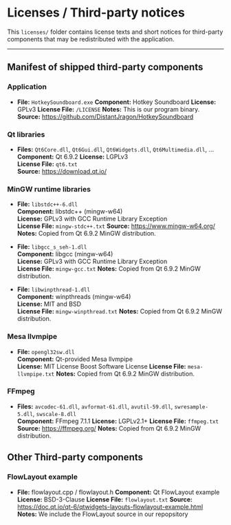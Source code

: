 # Licenses / Third-party notices

This `licenses/` folder contains license texts and short notices for third-party components
that may be redistributed with the application.

---

## Manifest of shipped third-party components

### Application

- **File:** `HotkeySoundboard.exe`
  **Component:** Hotkey Soundboard
  **License:** GPLv3
  **License File:** `/LICENSE`
  **Notes:** This is our program binary.
  **Source:** https://github.com/DistantJragon/HotkeySoundboard

### Qt libraries

- **Files:** `Qt6Core.dll`, `Qt6Gui.dll`, `Qt6Widgets.dll`, `Qt6Multimedia.dll`, ...  
  **Component:** Qt 6.9.2
  **License:** LGPLv3  
  **License File:** `qt6.txt`  
  **Source:** https://download.qt.io/

### MinGW runtime libraries

- **File:** `libstdc++-6.dll`  
  **Component:** libstdc++ (mingw-w64)  
  **License:** GPLv3 with GCC Runtime Library Exception  
  **License File:** `mingw-stdc++.txt`
  **Source:** https://www.mingw-w64.org/
  **Notes:** Copied from Qt 6.9.2 MinGW distribution.

- **File:** `libgcc_s_seh-1.dll`  
  **Component:** libgcc (mingw-w64)  
  **License:** GPLv3 with GCC Runtime Library Exception  
  **License File:** `mingw-gcc.txt`
  **Notes:** Copied from Qt 6.9.2 MinGW distribution.

- **File:** `libwinpthread-1.dll`  
  **Component:** winpthreads (mingw-w64)  
  **License:** MIT and BSD  
  **License File:** `mingw-winpthread.txt`
  **Notes:** Copied from Qt 6.9.2 MinGW distribution.

### Mesa llvmpipe

- **File:** `opengl32sw.dll`  
  **Component:** Qt-provided Mesa llvmpipe  
  **License:** MIT License Boost Software License
  **License File:** `mesa-llvmpipe.txt`
  **Notes:** Copied from Qt 6.9.2 MinGW distribution.

### FFmpeg

- **Files:** `avcodec-61.dll`, `avformat-61.dll`, `avutil-59.dll`, `swresample-5.dll`, `swscale-8.dll`  
  **Component:** FFmpeg 7.1.1
  **License:** LGPLv2.1+
  **License File:** `ffmpeg.txt`
  **Source:** https://ffmpeg.org/
  **Notes:** Copied from Qt 6.9.2 MinGW distribution.

## Other Third-party components

### FlowLayout example

- **File:** flowlayout.cpp / flowlayout.h
  **Component:** Qt FlowLayout example  
  **License:** BSD-3-Clause
  **License File:** `flowlayout.txt`
  **Source:** https://doc.qt.io/qt-6/qtwidgets-layouts-flowlayout-example.html
  **Notes:** We include the FlowLayout source in our repopsitory
